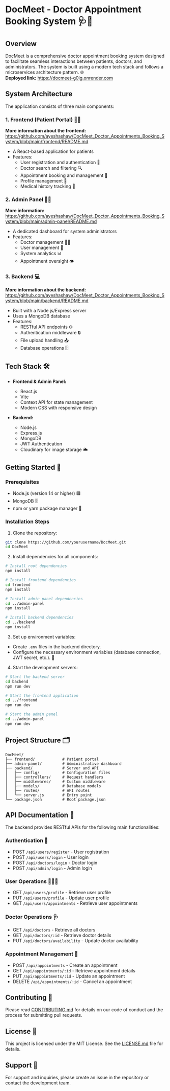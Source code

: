 # DocMeet - Doctor Appointment Booking System 🩺📅

## Overview
DocMeet is a comprehensive doctor appointment booking system designed to facilitate seamless interactions between patients, doctors, and administrators. The system is built using a modern tech stack and follows a microservices architecture pattern. 🌐  
**Deployed link:** https://docmeet-g0lg.onrender.com

## System Architecture

The application consists of three main components:

### 1. Frontend (Patient Portal) 👩‍⚕️
**More information about the frontend:** https://github.com/ayeshashaw/DocMeet_Doctor_Appointments_Booking_System/blob/main/frontend/README.md
- A React-based application for patients
- Features:
  - User registration and authentication 🔐
  - Doctor search and filtering 🔍
  - Appointment booking and management 📆
  - Profile management 📝
  - Medical history tracking 📖

### 2. Admin Panel 🧑‍💼
**More information:** https://github.com/ayeshashaw/DocMeet_Doctor_Appointments_Booking_System/blob/main/admin-panel/README.md
- A dedicated dashboard for system administrators
- Features:
  - Doctor management 👨‍⚕️
  - User management 👥
  - System analytics 📊
  - Appointment oversight 👁️

### 3. Backend 💻
**More information about the backend:** https://github.com/ayeshashaw/DocMeet_Doctor_Appointments_Booking_System/blob/main/backend/README.md
- Built with a Node.js/Express server
- Uses a MongoDB database
- Features:
  - RESTful API endpoints ⚙️
  - Authentication middleware 🔒
  - File upload handling 📤
  - Database operations 🗄️

## Tech Stack 🛠️

- **Frontend & Admin Panel:**
  - React.js
  - Vite
  - Context API for state management
  - Modern CSS with responsive design

- **Backend:**
  - Node.js
  - Express.js
  - MongoDB
  - JWT Authentication
  - Cloudinary for image storage 🌥️

## Getting Started 🚀

### Prerequisites
- Node.js (version 14 or higher) 🟩
- MongoDB 🗄️
- npm or yarn package manager 🎁

### Installation Steps

1. Clone the repository:
```bash
git clone https://github.com/yourusername/DocMeet.git
cd DocMeet
```

2. Install dependencies for all components:
```bash
# Install root dependencies
npm install

# Install frontend dependencies
cd frontend
npm install

# Install admin panel dependencies
cd ../admin-panel
npm install

# Install backend dependencies
cd ../backend
npm install
```

3. Set up environment variables:
- Create `.env` files in the backend directory.
- Configure the necessary environment variables (database connection, JWT secret, etc.). 🔑

4. Start the development servers:
```bash
# Start the backend server
cd backend
npm run dev

# Start the frontend application
cd ../frontend
npm run dev

# Start the admin panel
cd ../admin-panel
npm run dev
```

## Project Structure 🗂️

```
DocMeet/
├── frontend/            # Patient portal
├── admin-panel/         # Administrative dashboard
├── backend/             # Server and API
│   ├── config/          # Configuration files
│   ├── controllers/     # Request handlers
│   ├── middlewares/     # Custom middleware
│   ├── models/          # Database models
│   ├── routes/          # API routes
│   └── server.js        # Entry point
└── package.json         # Root package.json
```

## API Documentation 📖

The backend provides RESTful APIs for the following main functionalities:

### Authentication 🔑
- POST `/api/users/register` - User registration
- POST `/api/users/login` - User login
- POST `/api/doctors/login` - Doctor login
- POST `/api/admin/login` - Admin login

### User Operations 👨‍👩‍👧
- GET `/api/users/profile` - Retrieve user profile
- PUT `/api/users/profile` - Update user profile
- GET `/api/users/appointments` - Retrieve user appointments

### Doctor Operations 🩺
- GET `/api/doctors` - Retrieve all doctors
- GET `/api/doctors/:id` - Retrieve doctor details
- PUT `/api/doctors/availability` - Update doctor availability

### Appointment Management 📅
- POST `/api/appointments` - Create an appointment
- GET `/api/appointments/:id` - Retrieve appointment details
- PUT `/api/appointments/:id` - Update an appointment
- DELETE `/api/appointments/:id` - Cancel an appointment

## Contributing 🤝

Please read [CONTRIBUTING.md](CONTRIBUTING.md) for details on our code of conduct and the process for submitting pull requests.

## License 📜

This project is licensed under the MIT License. See the [LICENSE.md](LICENSE.md) file for details.

## Support 🙌

For support and inquiries, please create an issue in the repository or contact the development team.
